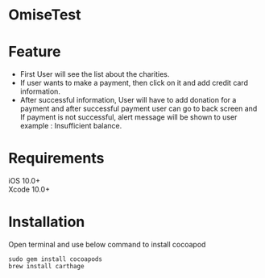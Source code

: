 # OmiseTest

# Feature
* First User will see the list about the charities.
* If user wants to make a payment, then click on it and add credit card information.
* After successful information, User will have to add donation for a payment and after successful payment user can go to back screen and If payment is not successful, alert message will be shown to user example : Insufficient balance.

# Requirements
iOS 10.0+  
Xcode 10.0+

# Installation

Open terminal and use below command to install cocoapod

`sudo gem install cocoapods`  
`brew install carthage`
